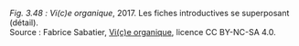*Fig. 3.48 :* *Vi(c)e organique*, 2017. Les fiches introductives se superposant (détail).  
Source : Fabrice Sabatier, [Vi(c)e organique](https://www.viceorganique.com), licence CC BY-NC-SA 4.0.